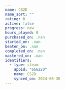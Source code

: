 ```yaml
---
name: CS2D
name_sort: ""
rating: 0
active: false
progress: new
hours_played: 0
purchased_on: .nan
started_on: .nan
beaten_on: .nan
completed_on: .nan
mastered_on: .nan
identifiers:
  - type: steam
    appid: "666220"
    name: CS2D
    synced_on: 2024-08-30
---
```

